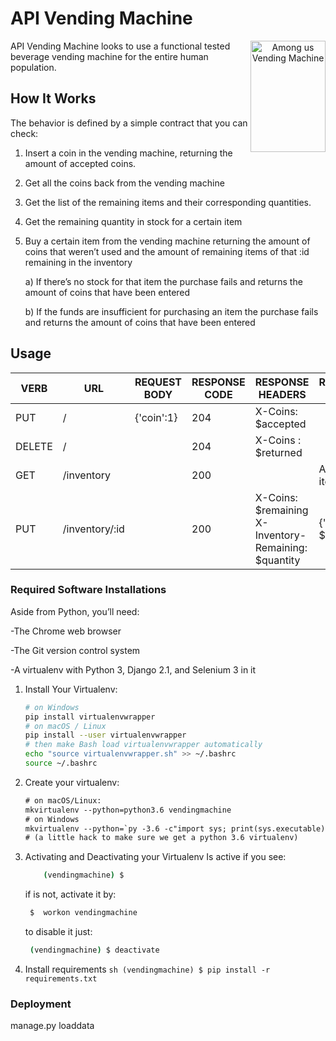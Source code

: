 # API Vending Machine

<p align="center">
<img src="https://i.ytimg.com/vi/s4_2odXcjUc/hqdefault.jpg" align="right"
     alt="Among us Vending Machine" width="120" height="178">
</p>
API Vending Machine looks to use a functional tested beverage vending machine
for the entire human population.


## How It Works
The behavior is defined by a simple contract that you can check:

1) Insert a coin in the vending machine, returning the amount of accepted coins.
2) Get all the coins back from the vending machine
3) Get the list of the remaining items and their corresponding quantities.
4) Get the remaining quantity in stock for a certain item
5) Buy a certain item from the vending machine returning the amount of coins that
weren’t used and the amount of remaining items of that :id remaining in the
inventory

    a) If there’s no stock for that item the purchase fails and returns the amount of
    coins that have been entered
    
    b) If the funds are insufficient for purchasing an item the purchase fails and
    returns the amount of coins that have been entered 

## Usage

| VERB   | URL            | REQUEST BODY | RESPONSE CODE | RESPONSE HEADERS                                     | RESPONSE BODY         | STATUS      |
|--------|----------------|--------------|---------------|------------------------------------------------------|-----------------------|-------------|
| PUT    | /              | {'coin':1}   | 204           | X-Coins: $accepted                                   |                       | In progress |
| DELETE | /              |              | 204           | X-Coins : $returned                                  |                       | In progress |
| GET    | /inventory     |              | 200           |                                                      | Array of items        | In progress |
| PUT    | /inventory/:id |              | 200           | X-Coins: $remaining X-Inventory-Remaining: $quantity | {'quantity': $vended} | In progress |


### Required Software Installations

Aside from Python, you’ll need:

-The Chrome web browser

-The Git version control system

-A virtualenv with Python 3, Django 2.1, and Selenium 3 in it


1. Install Your Virtualenv:

    ```sh
    # on Windows
    pip install virtualenvwrapper
    # on macOS / Linux
    pip install --user virtualenvwrapper
    # then make Bash load virtualenvwrapper automatically
    echo "source virtualenvwrapper.sh" >> ~/.bashrc
    source ~/.bashrc
    ```

2. Create your virtualenv:

    ```diff
    # on macOS/Linux:
    mkvirtualenv --python=python3.6 vendingmachine
    # on Windows
    mkvirtualenv --python=`py -3.6 -c"import sys; print(sys.executable)"` vendingmachine
    # (a little hack to make sure we get a python 3.6 virtualenv)
    ```
3. Activating and Deactivating your Virtualenv
    Is active if you see: 
    ```sh
        (vendingmachine) $ 
    ```
    if is not, activate it by: 
    ``` sh
     $  workon vendingmachine 
    ```
    to disable it just:
    ```sh
     (vendingmachine) $ deactivate 
    ```
4. Install requirements
        ```sh
            (vendingmachine) $ pip install -r requirements.txt 
         ```
    
### Deployment

manage.py loaddata 